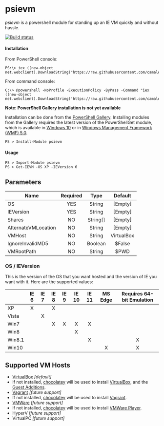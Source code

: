 # psievm

*psievm* is a powershell module for standing up an IE VM quickly and without hassle.

[![Build status](https://ci.appveyor.com/api/projects/status/kxd0a7tvffjiqgm7?svg=true)](https://ci.appveyor.com/project/camalot/psievm)


#### Installation

 From PowerShell console:

    PS:\> iex ((new-object net.webclient).DownloadString("https://raw.githubusercontent.com/camalot/psievm/master/psievmInstall.ps1"));

From command console:

    C:\> @powershell -NoProfile -ExecutionPolicy -ByPass -Command "iex ((new-object net.webclient).DownloadString('https://raw.githubusercontent.com/camalot/psievm/master/psievmInstall.ps1'))"


**Note: PowerShell Gallery installation is not yet available**

Installation can be done from the [PowerShell Gallery][9]. Installing modules from the Gallery requires the latest version of the PowerShellGet module, which is available in [Windows 10][10] or in [Windows Management Framework (WMF) 5.0][11].


    PS > Install-Module psievm


#### Usage

    PS > Import-Module psievm
    PS > Get-IEVM -OS XP -IEVersion 6  

## Parameters

| Name                	| Required 	|   Type   	|   Default  	|
|---------------------	|:--------:	|:--------:	|:----------:	|
| OS                  	|    YES   	| String   	| [Empty]    	|
| IEVersion           	|    YES   	| String   	| [Empty]    	|
| Shares              	|    NO    	| String[] 	| [Empty]    	|
| AlternateVMLocation 	|    NO    	| String   	| [Empty]    	|
| VMHost              	|    NO    	| String   	| VirtualBox 	|
| IgnoreInvalidMD5    	|    NO    	| Boolean  	| $False     	|
| VMRootPath            |    NO     | String    | $PWD        |

### OS / IEVersion
This is the version of the OS that you want hosted and the version of IE you want with it. Here are the supported values:

|        	| IE 6 	| IE 7 	| IE 8 	| IE 9 	| IE 10 	| IE 11 	| MS Edge 	| Requires 64-bit Emulation |
|--------	|:----:	|:----:	|:----:	|:----:	|:-----:	|:-----:	|:-------:	|:------------------------: |
| XP     	|   X  	|      	| X    	|      	|       	|       	|         	|                           |
| Vista  	|      	| X    	|      	|      	|       	|       	|         	|                           |
| Win7   	|      	|      	| X    	| X    	| X     	| X     	|         	|                           |
| Win8   	|      	|      	|      	|      	| X     	|       	|         	|                           |
| Win8.1 	|      	|      	|      	|      	|       	| X     	|         	| X                         |
| Win10  	|      	|      	|      	|      	|       	|       	| X       	| X                         |


## Supported VM Hosts

- [VirtualBox][4] _[default]_
 - If not installed, [chocolatey][1] will be used to install [VirtualBox][2], and the [Guest Additions][3].
- [Vagrant][6] _[future support]_
 - If not installed, [chocolatey][1] will be used to install [Vagrant][5].
- [VMWare][7] _[future support]_
 - If not installed, [chocolatey][1] will be used to install [VMWare Player][8].
- HyperV _[future support]_
- VirtualPC _[future support]_

[1]: https://chocolatey.org
[2]: https://chocolatey.org/packages/virtualbox
[3]: https://chocolatey.org/packages/VBoxGuestAdditions.install
[4]: https://www.virtualbox.org/
[5]: https://chocolatey.org/packages/vagrant
[6]: https://www.vagrantup.com/
[7]: https://www.vmware.com/products/player
[8]: https://chocolatey.org/packages/vmwareplayer
[9]: https://www.powershellgallery.com/
[10]: http://go.microsoft.com/fwlink/?LinkID=624830&clcid=0x409
[11]: http://go.microsoft.com/fwlink/?LinkId=398175
